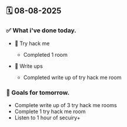 ## 🗓️ 08-08-2025

### ✅ What i've done today.
- 👾 Try hack me
  - Completed 1 room
 
- 📝 Write ups
  - Completed write up of try hack me room


### 🎯 Goals for tomorrow.
- Complete write up of 3 try hack me rooms
- Complete 1 try hack me room
- Listen to 1 hour of secuiry+
